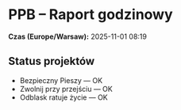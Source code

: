 # PPB – Raport godzinowy
**Czas (Europe/Warsaw):** 2025-11-01 08:19

## Status projektów
- Bezpieczny Pieszy — OK
- Zwolnij przy przejściu — OK
- Odblask ratuje życie — OK

